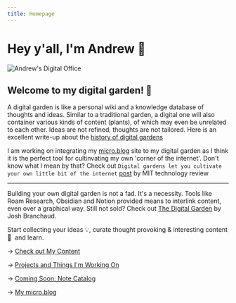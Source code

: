 ```yaml
---
title: Homepage
---
```


# Hey y'all, I'm Andrew 👋

![Andrew's Digital Office](https://res.cloudinary.com/tar-heel-dev-studio/image/upload/v1743095346/digital_office_uz0qja.png)

## **Welcome to my digital garden! 🌲** 

A digital garden is like a personal wiki and a knowledge database of thoughts and ideas. Similar to a traditional garden, a digital one will also container various kinds of content (plants), of which may even be unrelated to each other. Ideas are not refined, thoughts are not tailored. Here is an excellent write-up about the [history of digital gardens](https://maggieappleton.com/garden-history)

I am working on integrating my [micro.blog](https://micro.blog) site to my digital garden as I think it is the perfect tool for cultinvating my own 'corner of the internet'. Don't know what I mean by that? Check out `Digital gardens let you cultivate your own little bit of the internet` [post](https://www.technologyreview.com/2020/09/03/1007716/digital-gardens-let-you-cultivate-your-own-little-bit-of-the-internet/) by MIT technology review 

<hr />

Building your own digital garden is not a fad. It's a necessity. Tools like Roam Research, Obsidian and Notion provided means to interlink content, even over a graphical way. Still not sold? Check out [The Digital Garden](https://dev.to/jbranchaud/the-digital-garden-l10) by Josh Branchaud.

Start collecting your ideas 💡, curate thought provoking & interesting content 💬&nbsp; and learn.

→ [Check out My Content](/articles)

→ [Projects and Things I'm Working On](/projects)

→ [Coming Soon: Note Catalog](/notes)

→ [My micro.blog](https://micro.blog/geauxweisbeck4)